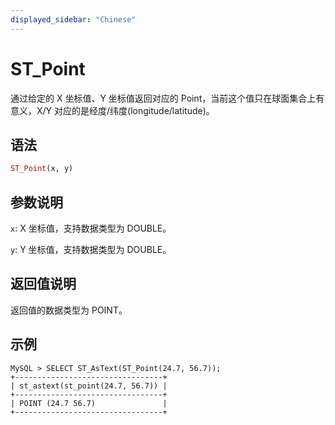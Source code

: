 ```yaml
---
displayed_sidebar: "Chinese"
---
```


# ST_Point



通过给定的 X 坐标值、Y 坐标值返回对应的 Point，当前这个值只在球面集合上有意义，X/Y 对应的是经度/纬度(longitude/latitude)。

## 语法

```Haskell
ST_Point(x, y)
```

## 参数说明

`x`: X 坐标值，支持数据类型为 DOUBLE。

`y`: Y 坐标值，支持数据类型为 DOUBLE。

## 返回值说明

返回值的数据类型为 POINT。

## 示例

```Plain Text
MySQL > SELECT ST_AsText(ST_Point(24.7, 56.7));
+---------------------------------+
| st_astext(st_point(24.7, 56.7)) |
+---------------------------------+
| POINT (24.7 56.7)               |
+---------------------------------+
```
